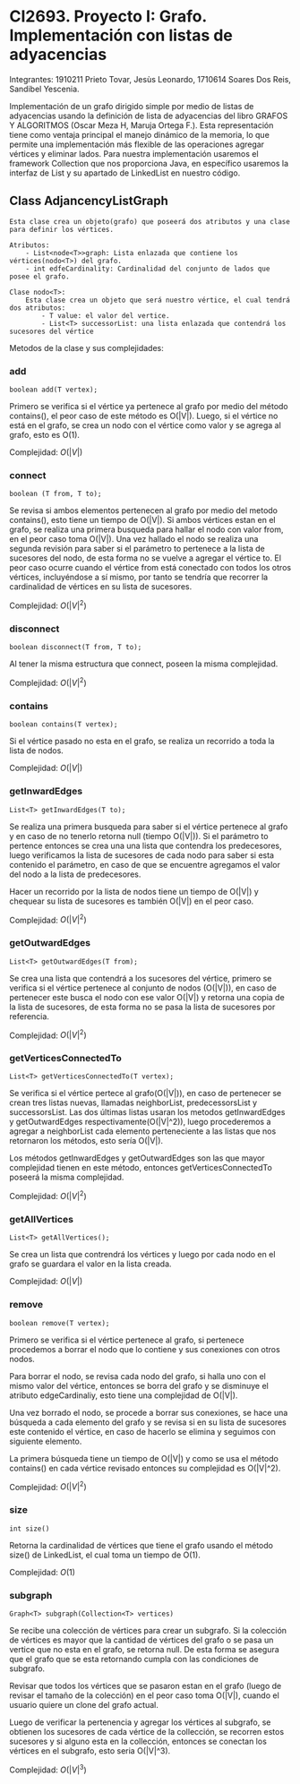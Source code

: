 # CI2693. Proyecto I: Grafo. Implementación con listas de adyacencias

Integrantes:
    1910211 Prieto Tovar, Jesùs Leonardo,
    1710614 Soares Dos Reis, Sandibel Yescenia.
    
Implementación de un grafo dirigido simple por medio de listas de adyacencias usando la definición de lista de adyacencias del libro GRAFOS Y ALGORITMOS (Oscar Meza H, Maruja Ortega F.). Esta representación tiene como ventaja principal el manejo dinámico de la memoria, lo que permite una implementación más flexible de las operaciones agregar vértices y eliminar lados.
Para nuestra implementación usaremos el framework Collection que nos proporciona Java, en específico usaremos la interfaz de List y su apartado de LinkedList en nuestro código.

## Class AdjancencyListGraph
    Esta clase crea un objeto(grafo) que poseerá dos atributos y una clase para definir los vértices.
    
    Atributos:
        - List<node<T>>graph: Lista enlazada que contiene los vértices(nodo<T>) del grafo.
        - int edfeCardinality: Cardinalidad del conjunto de lados que posee el grafo.
        
    Clase nodo<T>:
        Esta clase crea un objeto que será nuestro vértice, el cual tendrá dos atributos: 
            - T value: el valor del vertice.
            - List<T> successorList: una lista enlazada que contendrá los sucesores del vértice 

Metodos de la clase y sus complejidades:

### add
    boolean add(T vertex);
    
Primero se verifica si el vértice ya pertenece al grafo por medio del método contains(), el peor caso de este método es O(|V|). 
Luego, si el vértice no está en el grafo, se crea un nodo con el vértice como valor y se agrega al grafo, esto es O(1).

Complejidad: $O(|V|)$

### connect
    boolean (T from, T to);
    
Se revisa si ambos elementos pertenecen al grafo por medio del metodo contains(), esto tiene un tiempo de O(|V|).
Si ambos vértices estan en el grafo, se realiza una primera busqueda para hallar el nodo con valor from, en el peor caso toma O(|V|).
Una vez hallado el nodo se realiza una segunda revisión para saber si el parámetro to pertenece a la lista de sucesores del nodo, 
de esta forma no se vuelve a agregar el vértice to. El peor caso ocurre cuando el vértice from está conectado con todos los 
otros vértices, incluyéndose a sí mismo, por tanto se tendría que recorrer la cardinalidad de vértices en su lista de sucesores.

Complejidad: $O(|V|^2)$

### disconnect
    boolean disconnect(T from, T to);
    
Al tener la misma estructura que connect, poseen la misma complejidad.

Complejidad: $O(|V|^2)$

### contains
    boolean contains(T vertex);
    
Si el vértice pasado no esta en el grafo, se realiza un recorrido a toda la lista de nodos.

Complejidad: $O(|V|)$

### getInwardEdges
    List<T> getInwardEdges(T to);
    
Se realiza una primera busqueda para saber si el vértice pertenece al grafo y en caso de no tenerlo retorna null (tiempo O(|V|)).
Si el parámetro to pertence entonces se crea una una lista que contendra los predecesores, luego verificamos la lista de 
sucesores de cada nodo para saber si esta contenido el parámetro, en caso de que se encuentre agregamos el valor del nodo a la lista de predecesores. 
    
Hacer un recorrido por la lista de nodos tiene un tiempo de O(|V|) y chequear su lista de sucesores es también O(|V|) en el peor caso.

Complejidad: $O(|V|^2)$

### getOutwardEdges
    List<T> getOutwardEdges(T from);
    
Se crea una lista que contendrá a los sucesores del vértice, primero se verifica si el vértice pertenece al 
conjunto de nodos (O(|V|)), en caso de pertenecer este busca el nodo con ese valor O(|V|) y retorna una 
copia de la lista de sucesores, de esta forma no se pasa la lista de sucesores por referencia.

Complejidad: $O(|V|^2)$

### getVerticesConnectedTo
    List<T> getVerticesConnectedTo(T vertex);
    
Se verifica si el vértice pertece al grafo(O(|V|)), en caso de pertenecer se crean tres listas nuevas, llamadas neighborList,
predecessorsList y successorsList. Las dos últimas listas usaran los metodos getInwardEdges y getOutwardEdges 
respectivamente(O(|V|^2)), luego procederemos a agregar a neighborList cada elemento perteneciente a las listas 
que nos retornaron los métodos, esto sería O(|V|). 

Los métodos getInwardEdges y getOutwardEdges son las que mayor complejidad tienen en este método, entonces getVerticesConnectedTo
poseerá la misma complejidad.

Complejidad: $O(|V|^2)$

### getAllVertices
    List<T> getAllVertices();

Se crea un lista que contrendrá los vértices y luego por cada nodo en el grafo se guardara el valor en la lista creada.

Complejidad: $O(|V|)$

### remove
    boolean remove(T vertex);
    
Primero se verifica si el vértice pertenece al grafo, si pertenece procedemos a borrar el nodo que lo contiene 
y sus conexiones con otros nodos.
    
Para borrar el nodo, se revisa cada nodo del grafo, si halla uno con el mismo valor del vértice, entonces se borra del grafo y
se disminuye el atributo edgeCardinaliy, esto tiene una complejidad de O(|V|).
    
Una vez borrado el nodo, se procede a borrar sus conexiones, se hace una búsqueda a cada elemento del grafo y se revisa 
si en su lista de sucesores este contenido el vértice, en caso de hacerlo se elimina y seguimos con siguiente elemento. 
    
La primera búsqueda tiene un tiempo de O(|V|) y como se usa el método contains() en cada vértice revisado 
entonces su complejidad es O(|V|^2). 

Complejidad: $O(|V|^2)$

### size
    int size()
    
Retorna la cardinalidad de vértices que tiene el grafo usando el método size() de LinkedList, el cual toma un tiempo de O(1).

Complejidad: $O(1)$

### subgraph
    Graph<T> subgraph(Collection<T> vertices)

Se recibe una colección de vértices para crear un subgrafo. Si la colección de vértices es mayor 
que la cantidad de vértices del grafo o se pasa un vertice que no esta en el grafo, se retorna null.
De esta forma se asegura que el grafo que se esta retornando cumpla con las condiciones de subgrafo.

Revisar que todos los vértices que se pasaron estan en el grafo (luego de revisar el tamaño de la colección) en el peor caso toma O(|V|), 
cuando el usuario quiere un clone del grafo actual.

Luego de verificar la pertenencia y agregar los vértices al subgrafo, se obtienen los sucesores de cada vértice de la collección, 
se recorren estos sucesores y si alguno esta en la collección, entonces se conectan los vértices en el subgrafo, esto seria O(|V|^3).

Complejidad: $O(|V|^3)$
